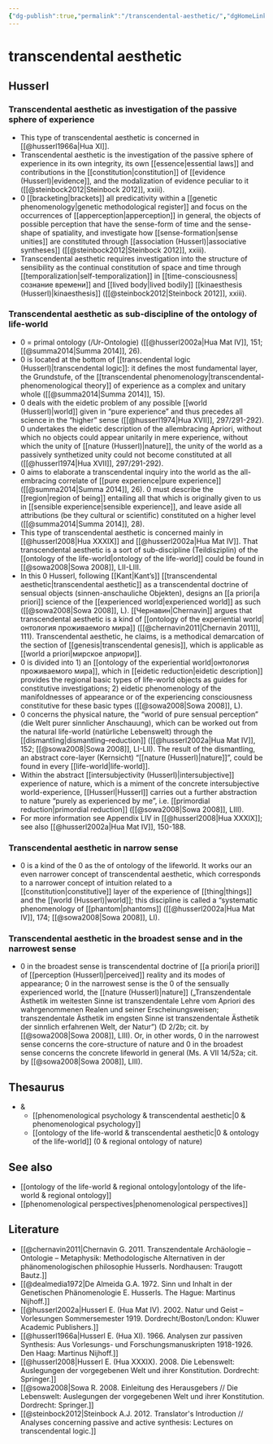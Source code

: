 ```yaml
---
{"dg-publish":true,"permalink":"/transcendental-aesthetic/","dgHomeLink":false,"dgPassFrontmatter":false}
---
```


# transcendental aesthetic
## Husserl
### Transcendental aesthetic as investigation of the passive sphere of experience
- This type of transcendental aesthetic is concerned in [[@husserl1966a|Hua XI]].
- Transcendental aesthetic is the investigation of the passive sphere of experience in its own integrity, its own [[essence|essential laws]] and contributions in the [[constitution|constitution]] of [[evidence (Husserl)|evidence]], and the modalization of evidence peculiar to it ([[@steinbock2012|Steinbock 2012]], xxiii). 
- 0 [[bracketing|brackets]] all predicativity within a [[genetic phenomenology|genetic methodological register]] and focus on the occurrences of [[apperception|apperception]] in general, the objects of possible perception that have the sense-form of time and the sense-shape of spatiality, and investigate how [[sense-formation|sense unities]] are constituted through [[association (Husserl)|associative syntheses]] ([[@steinbock2012|Steinbock 2012]], xxiii). 
- Transcendental aesthetic requires investigation into the structure of sensibility as the continual constitution of space and time through [[temporalization|self-temporalization]] in [[time-consciousness|сознание времени]] and [[lived body|lived bodily]] [[kinaesthesis (Husserl)|kinaesthesis]] ([[@steinbock2012|Steinbock 2012]], xxiii).

### Transcendental aesthetic as sub-discipline of the ontology of life-world
- 0 = primal ontology (/Ur-Ontologie) ([[@husserl2002a|Hua Mat IV]], 151; [[@summa2014|Summa 2014]], 26).
- 0 is located at the bottom of [[transcendental logic (Husserl)|transcendental logic]]: it defines the most fundamental layer, the Grundstufe, of the [[transcendental phenomenology|transcendental-phenomenological theory]] of experience as a complex and unitary whole ([[@summa2014|Summa 2014]], 15).
- 0 deals with the eidetic problem of any possible [[world (Husserl)|world]] given in “pure experience” and thus precedes all science in the “higher” sense ([[@husserl1974|Hua XVII]], 297/291-292). 0 undertakes the eidetic description of the allembracing Apriori, without which no objects could appear unitarily in mere experience, without which the unity of [[nature (Husserl)|nature]], the unity of the world as a passively synthetized unity could not become constituted at all ([[@husserl1974|Hua XVII]], 297/291-292).
- 0 aims to elaborate a transcendental inquiry into the world as the all-embracing correlate of [[pure experience|pure experience]] ([[@summa2014|Summa 2014]], 26). 0 must describe the [[region|region of being]] entailing all that which is originally given to us in [[sensible experience|sensible experience]], and leave aside all attributions (be they cultural or scientific) constituted on a higher level ([[@summa2014|Summa 2014]], 28).
- This type of transcendental aesthetic is concerned mainly in [[@husserl2008|Hua XXXIX]] and [[@husserl2002a|Hua Mat IV]]. That transcendental aesthetic is a sort of sub-discipline (Teildisziplin) of the [[ontology of the life-world|ontology of the life-world]] could be found in [[@sowa2008|Sowa 2008]], LII-LIII.
- In this 0 Husserl, following [[Kant|Kant’s]] [[transcendental aesthetic|transcendental aesthetic]] as a transcendental doctrine of sensual objects (sinnen-anschauliche Objekten), designs an [[a priori|a priori]] science of the [[experienced world|experienced world]] as such ([[@sowa2008|Sowa 2008]], L). [[Чернавин|Chernavin]] argues that transcendental aesthetic is a kind of [[ontology of the experiential world|онтология проживаемого мира]] ([[@chernavin2011|Chernavin 2011]], 111). Transcendental aesthetic, he claims, is a methodical demarcation of the section of [[genesis|transcendental genesis]], which is applicable as [[world a priori|мирское априори]].
- 0 is divided into 1) an [[ontology of the experiential world|онтология проживаемого мира]], which in [[eidetic reduction|eidetic description]] provides the regional basic types of life-world objects as guides for constitutive investigations; 2) eidetic phenomenology of the manifoldnesses of appearance or of the experiencing consciousness constitutive for these basic types ([[@sowa2008|Sowa 2008]], L).
- 0 concerns the physical nature, the “world of pure sensual perception” (die Welt purer sinnlicher Anschauung), which can be worked out from the natural life-world (natürliche Lebenswelt) through the [[dismantling|dismantling–reduction]] ([[@husserl2002a|Hua Mat IV]], 152; [[@sowa2008|Sowa 2008]], LI-LII). The result of the dismantling, an abstract core-layer (Kernsicht) “[[nature (Husserl)|nature]]”, could be found in every [[life-world|life-world]].
- Within the abstract [[intersubjectivity (Husserl)|intersubjective]] experience of nature, which is a miment of the concrete intersubjective world-experience, [[Husserl|Husserl]] carries out a further abstraction to nature “purely as experienced by me”, i.e. [[primordial reduction|primordial reduction]] ([[@sowa2008|Sowa 2008]], LIII).
- For more information see Appendix LIV in [[@husserl2008|Hua XXXIX]]; see also [[@husserl2002a|Hua Mat IV]], 150-188.


### Transcendental aesthetic in narrow sense
- 0 is a kind of the 0 as the of ontology of the lifeworld. It works our an even narrower concept of transcendental aesthetic, which corresponds to a narrower concept of intuition related to a [[constitution|constitutive]] layer of the experience of [[thing|things]] and the [[world (Husserl)|world]]; this discipline is called a “systematic phenomenology of [[phantom|phantoms]] ([[@husserl2002a|Hua Mat IV]], 174; [[@sowa2008|Sowa 2008]], LI).


### Transcendental aesthetic in the broadest sense and in the narrowest sense
- 0 in the broadest sense is transcendental doctrine of [[a priori|a priori]] of [[perception (Husserl)|perceived]] reality and its modes of appearance; 0 in the narrowest sense is the 0 of the sensually experienced world, the [[nature (Husserl)|nature]] („Transzendentale Ästhetik im weitesten Sinne ist transzendentale Lehre vom Apriori des wahrgenommenen Realen und seiner Erscheinungsweisen; transzendentale Ästhetik im engsten Sinne ist transzendentale Ästhetik der sinnlich erfahrenen Welt, der Natur”) (D 2/2b; cit. by [[@sowa2008|Sowa 2008]], LIII). Or, in other words, 0 in the narrowest sense concerns the core-structure of nature and 0 in the broadest sense concerns the concrete lifeworld in general (Ms. A VII 14/52a; cit. by [[@sowa2008|Sowa 2008]], LIII).
 

## Thesaurus
- &
	- [[phenomenological psychology & transcendental aesthetic|0 & phenomenological psychology]]
	- [[ontology of the life-world & transcendental aesthetic|0 & ontology of the life-world]] (0 & regional ontology of nature)


## See also
- [[ontology of the life-world & regional ontology|ontology of the life-world & regional ontology]]
- [[phenomenological perspectives|phenomenological perspectives]]


## Literature
- [[@chernavin2011|Chernavin G. 2011. Transzendentale Archäologie – Ontologie – Metaphysik: Methodologische Alternativen in der phänomenologischen philosophie Husserls. Nordhausen: Traugott Bautz.]]
- [[@dealmedia1972|De Almeida G.A. 1972. Sinn und Inhalt in der Genetischen Phänomenologie E. Husserls. The Hague: Martinus Nijhoff.]]
- [[@husserl2002a|Husserl E. (Hua Mat IV). 2002. Natur und Geist – Vorlesungen Sommersemester 1919. Dordrecht/Boston/London: Kluwer Academic Publishers.]]
- [[@husserl1966a|Husserl E. (Hua XI). 1966. Analysen zur passiven Synthesis: Aus Vorlesungs- und Forschungsmanuskripten 1918-1926. Den Haag: Martinus Nijhoff.]]
- [[@husserl2008|Husserl E. (Hua XXXIX). 2008. Die Lebenswelt: Auslegungen der vorgegebenen Welt und ihrer Konstitution. Dordrecht: Springer.]]
- [[@sowa2008|Sowa R. 2008. Einleitung des Herausgebers // Die Lebenswelt: Auslegungen der vorgegebenen Welt und ihrer Konstitution. Dordrecht: Springer.]]
- [[@steinbock2012|Steinbock A.J. 2012. Translator's Introduction // Analyses concerning passive and active synthesis: Lectures on transcendental logic.]]


